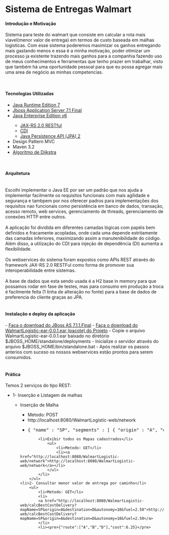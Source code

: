 <h1>Sistema de Entregas Walmart</h1>
<h4>Introdução e Motivação</h4>
<p>Sistema para teste do walmart que consiste em calcular a rota mais viavel(menor valor de entrega) em termos de custo baseada em malhas logisticas. Com esse sistema poderemos maximizar os ganhos entregando mais gastando menos e essa é a minha motivação, poder otimizar um processo ja existente trazendo mais ganhos para a companhia fazendo uso de meus conhecimentos e ferramentas que tenho prazer em trabalhar, visto que também há uma oportunidade pessoal para que eu possa agregar mais uma area de negócio as minhas competencias.</p>
<br />
<h4>Tecnologias Utilizadas</h4>
<ul>
<li><a href="http://www.oracle.com/technetwork/java/javase/downloads/index.html?ssSourceSiteId=otnjp">Java Runtime Edition 7</a></li>
<li><a href="https://docs.jboss.org/author/display/AS71/Documentation">Jboss Application Server 7.1 Final</a></li>

<li><a href="http://www.oracle.com/technetwork/java/javaee/tech/javaee6technologies-1955512.html">Java Enterprise Edition v6</a></li>
	<ul>
		<li><a href="https://jax-rs-spec.java.net/">JAX-RS 2.0 RESTful</a></li>
		<li><a href="http://docs.oracle.com/javaee/6/tutorial/doc/giwhl.html">CDI</a></li>
		<li><a href="http://www.oracle.com/technetwork/java/javaee/tech/persistence-jsp-140049.html">Java Persistence API (JPA) 2</a></li>
	</ul>
<li>Design Pattern MVC</li>
<li>Maven 3.2</li>
<li><a href="http://www.vogella.com/tutorials/JavaAlgorithmsDijkstra/article.html"> Algoritmo de Dijkstra </a></li> 
</ul>
<br />
<h4>Arquitetura</h4>
<br/>
Escolhi implementar o Java EE por ser um padrão que nos ajuda a implementar facilmente os requisitos funcionais com mais agilidade e segurança e tambpem por nos oferecer padros para implementações dos requisitos nao funcionais como persistência em banco de dados, transação, acesso remoto, web services, gerenciamento de threads, gerenciamento de conexões HTTP entre outros.
<br/><br/>
A aplicação foi dividida em diferentes camadas lógicas com papéis bem definidos e fracamente acopladas, onde cada uma depende estritamente das camadas inferiores, maximizando assim a manutenibilidade do código. Além disso, a utilização do CDI para injeção de dependência (DI) aumenta a flexibilidade. 
<br/><br/>
Os webservices do sistema foram expostos como APIs REST através do framework JAX-RS 2.0 RESTFul como forma de promover sua interoperabilidade entre sistemas. 
<br/><br/>
A base de dados que esta sendo usada é a H2 base in memory para que possamos rodar em fase de testes, mas para consumo em produção a troca é facilmente feita (1 linha de alteração no fonte) para a base de dados de preferencia do cliente graças ao JPA.
<br/><br/>
<h4>Instalação e deploy da aplicação</h4>
- <a href="http://jbossas.jboss.org/downloads/">Faça o download do JBoss AS 7.1.1.Final</a>
- <a href="https://drive.google.com/file/d/0Bzq5cI-NNm3fYUxwc3pKbUcxcWc/view?usp=sharing">Faça o download do WalmartLogistic-ear-0.0.1.ear (pacote) do Projeto</a>
- Copie o arquivo WalmartLogistic-ear-0.0.1.ear baixado no diretório $JBOSS_HOME/standalone/deployments
- Inicialize o servidor através do arquivo $JBOSS_HOME/bin/standalone.bat
- Após realizar os passos anterios com suceso os nossos webservices estão prontos para serem consumidos.
<br/><br/>
<h4>Prática</h4>
Temos 2 serviços do tipo REST:

<ul>
	<li>1- Inserção e Listagem de malhas</li>
		<ul>
			<li>Inserção de Malha</li>
				<ul>
					<li>Metodo: POST</li>
					<li>http://localhost:8080/WalmartLogistic-web/network</li>
					<li><pre>{ "name" : "SP", "segments" : [ { "origin" : "A", "destination" : "B", "distance" : "10" }, { "origin" : "B", "destination" : "D", "distance" : "15" }, { "origin" : "A", "destination" : "C", "distance" : "20" }, { "origin" : "C", "destination" : "D", "distance" : "30" }, { "origin" : "B", "destination" : "E", "distance" : "50" }, { "origin" : "D", "destination" : "E", "distance" : "30" } ] }</pre></li>
				</ul>
		
			<li>Exibir todos os Mapas cadastrados</li>
		 		<ul>
					<li>Metodo: GET</li>
					<li><a href="http://localhost:8080/WalmartLogistic-web/network">http://localhost:8080/WalmartLogistic-web/network</a></li>
				</ul>
			</li>
		</ul>
	<li>2- Consultar menor valor de entrega por caminho</li>
		<ul>
			<li>Metodo: GET</li>
			<li>
			<a href="http://localhost:8080/WalmartLogistic-web/calcBestCostDelivery?mapName=SP&origin=A&destination=D&autonomy=10&fuel=2.50">http://localhost:8080/WalmartLogistic-web/calcBestCostDelivery?mapName=SP&origin=A&destination=D&autonomy=10&fuel=2.50</a>
			</li>
			<li><pre>{"route":["A","B","D"],"cost":6.25}</pre>

</ul>

<br/>
<br/>
<br/>







